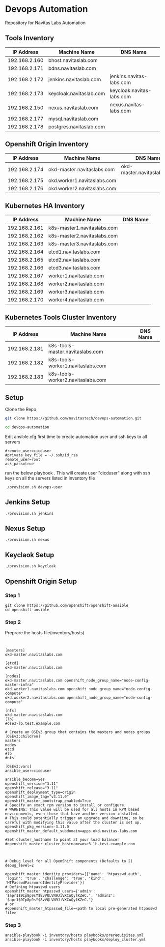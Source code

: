 # Devops Automation

Repository for Navitas Labs Automation

## Tools Inventory
| IP Address  | Machine Name | DNS Name | 
| ------------- | ------------- |------------- |
| 192.168.2.160 |  bhost.navitaslab.com |   |
| 192.168.2.171 |  bdns.navitaslab.com |  | 
| 192.168.2.172 |  jenkins.navitaslab.com | jenkins.navitas-labs.com |  
| 192.168.2.173 |  keycloak.navitaslab.com | keycloak.navitas-labs.com | 
| 192.168.2.150 |  nexus.navitaslab.com |  nexus.navitas-labs.com | 
| 192.168.2.177 |  mysql.navitaslab.com |  |
| 192.168.2.178 |  postgres.navitaslab.com |  |

## Openshift Origin Inventory
| IP Address  | Machine Name | DNS Name | 
| ------------- | ------------- |------------- |
| 192.168.2.174 | okd-master.navitaslabs.com  |  okd-master.navitaslabs.com |
| 192.168.2.175 |  okd.worker1.navitaslabs.com |  |
| 192.168.2.176 | okd.worker2.navitaslabs.com |  |

## Kubernetes HA Inventory
| IP Address  | Machine Name | DNS Name | 
| ------------- | ------------- |------------- |
| 192.168.2.161	| k8s-master1.navitaslabs.com |    |
| 192.168.2.162	| k8s-master2.navitaslabs.com |   | 
| 192.168.2.163 | k8s-master3.navitaslabs.com |   | 
| 192.168.2.164 | etcd1.navitaslabs.com  |  |  
| 192.168.2.165	| etcd2.navitaslabs.com |  |  
| 192.168.2.166 | etcd3.navitaslabs.com |   | 
| 192.168.2.167	| worker1.navitaslab.com |   | 
| 192.168.2.168	| worker2.navitaslab.com |   | 
| 192.168.2.169 | worker3.navitaslab.com |   | 
| 192.168.2.170 | worker4.navitaslab.com |   | 

## Kubernetes Tools Cluster Inventory
| IP Address  | Machine Name | DNS Name | 
| ------------- | ------------- |------------- |
| 192.168.2.181	| k8s-tools-master.navitaslabs.com |    |
| 192.168.2.182	| k8s-tools-worker1.navitaslabs.com |   | 
| 192.168.2.183 | k8s-tools-worker2.navitaslabs.com |   | 

## Setup

 Clone the Repo

```bash
git clone https://github.com/navitastech/devops-automation.git

cd devops-automation


```
Edit ansible.cfg first time to create automation user and ssh keys to all servers
```
#remote_user=cicduser
#private_key_file = ~/.ssh/id_rsa
remote_user=root
ask_pass=true
```
run the below playbook . This will create user "cicduser"  along with ssh keys on all the servers listed in inventory file
```
./provision.sh devops-user
````
## Jenkins Setup

```
./provision.sh jenkins
````

## Nexus Setup

```
./provision.sh nexus
````

## Keyclaok Setup

```
./provision.sh keycloak
````
 
## Openshift Origin Setup

### Step 1
```
git clone https://github.com/openshift/openshift-ansible
cd openshift-ansible
```
### Step 2
Preprare the hosts file(inventory/hosts)
```


[masters]
okd-master.navitaslabs.com

[etcd]
okd-master.navitaslabs.com

[nodes]
okd-master.navitaslabs.com openshift_node_group_name="node-config-master-infra"
okd.worker1.navitaslabs.com openshift_node_group_name="node-config-compute"
okd.worker2.navitaslabs.com openshift_node_group_name="node-config-compute"

[nfs]
okd-master.navitaslabs.com
[lb]
#ose3-lb.test.example.com

# Create an OSEv3 group that contains the masters and nodes groups
[OSEv3:children]
masters
nodes
etcd
#lb
#nfs

[OSEv3:vars]
ansible_user=cicduser

ansible_become=yes
openshift_version="3.11"
openshift_release="3.11"
openshift_deployment_type=origin
openshift_image_tag="v3.11.0"
openshift_master_bootstrap_enabled=True
# Specify an exact rpm version to install or configure.
# WARNING: This value will be used for all hosts in RPM based environments, even those that have another version installed.
# This could potentially trigger an upgrade and downtime, so be careful with modifying this value after the cluster is set up.
openshift_pkg_version=-3.11.0
openshift_master_default_subdomain=apps.okd.navitas-labs.com

#Set cluster_hostname to point at your load balancer
#openshift_master_cluster_hostname=ose3-lb.test.example.com


 
# Debug level for all OpenShift components (Defaults to 2)
debug_level=2

openshift_master_identity_providers=[{'name': 'htpasswd_auth', 'login': 'true', 'challenge': 'true', 'kind': 'HTPasswdPasswordIdentityProvider'}]
# Defining htpasswd users
openshift_master_htpasswd_users={'admin': '$apr1$9Ip8p9sY$8vVQLVN9JiVXCuQylKZeC.', 'admin2': '$apr1$9Ip8p9sY$8vVQLVN9JiVXCuQylKZeC.'}
# or
#openshift_master_htpasswd_file=<path to local pre-generated htpasswd file>
```

### Step 3
```
ansible-playbook -i inventory/hosts playbooks/prerequisites.yml
ansible-playbook -i inventory/hosts playbooks/deploy_cluster.yml
```